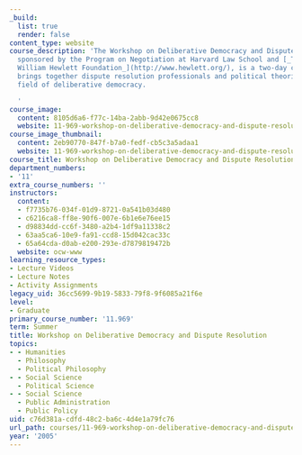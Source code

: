 ```yaml
---
_build:
  list: true
  render: false
content_type: website
course_description: 'The Workshop on Deliberative Democracy and Dispute Resolution,
  sponsored by the Program on Negotiation at Harvard Law School and [_The Flora and
  William Hewlett Foundation_](http://www.hewlett.org/), is a two-day conference that
  brings together dispute resolution professionals and political theorists in the
  field of deliberative democracy.

  '
course_image:
  content: 8105d6a6-f77c-14ba-2abb-9d42e0675cc8
  website: 11-969-workshop-on-deliberative-democracy-and-dispute-resolution-summer-2005
course_image_thumbnail:
  content: 2eb90770-847f-b7a0-fedf-cb5c3a5adaa1
  website: 11-969-workshop-on-deliberative-democracy-and-dispute-resolution-summer-2005
course_title: Workshop on Deliberative Democracy and Dispute Resolution
department_numbers:
- '11'
extra_course_numbers: ''
instructors:
  content:
  - f7735b76-034f-01d9-8721-0a541b03d480
  - c6216ca8-ff8e-90f6-007e-6b1e6e76ee15
  - d98834dd-cc6f-3480-a2b4-1df9a11338c2
  - 63aa5ca6-10e9-fa91-ccd8-15d042cac33c
  - 65a64cda-d0ab-e200-293e-d7879819472b
  website: ocw-www
learning_resource_types:
- Lecture Videos
- Lecture Notes
- Activity Assignments
legacy_uid: 36cc5699-9b19-5833-79f8-9f6085a21f6e
level:
- Graduate
primary_course_number: '11.969'
term: Summer
title: Workshop on Deliberative Democracy and Dispute Resolution
topics:
- - Humanities
  - Philosophy
  - Political Philosophy
- - Social Science
  - Political Science
- - Social Science
  - Public Administration
  - Public Policy
uid: c76d381a-cdfd-48c2-ba6c-4d4e1a79fc76
url_path: courses/11-969-workshop-on-deliberative-democracy-and-dispute-resolution-summer-2005
year: '2005'
---
```

